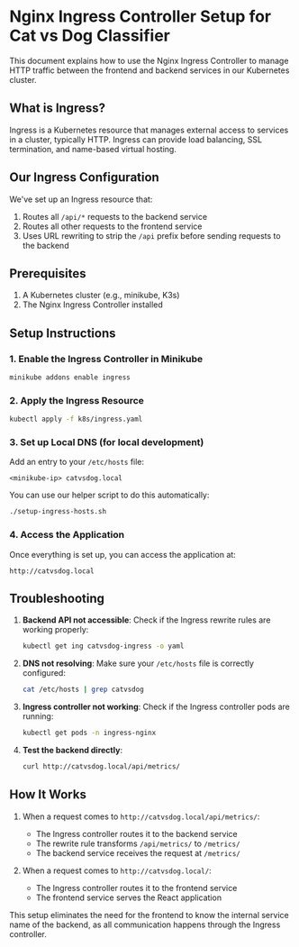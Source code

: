 # Nginx Ingress Controller Setup for Cat vs Dog Classifier

This document explains how to use the Nginx Ingress Controller to manage HTTP traffic between the frontend and backend services in our Kubernetes cluster.

## What is Ingress?

Ingress is a Kubernetes resource that manages external access to services in a cluster, typically HTTP. Ingress can provide load balancing, SSL termination, and name-based virtual hosting.

## Our Ingress Configuration

We've set up an Ingress resource that:

1. Routes all `/api/*` requests to the backend service
2. Routes all other requests to the frontend service
3. Uses URL rewriting to strip the `/api` prefix before sending requests to the backend

## Prerequisites

1. A Kubernetes cluster (e.g., minikube, K3s)
2. The Nginx Ingress Controller installed

## Setup Instructions

### 1. Enable the Ingress Controller in Minikube

```bash
minikube addons enable ingress
```

### 2. Apply the Ingress Resource

```bash
kubectl apply -f k8s/ingress.yaml
```

### 3. Set up Local DNS (for local development)

Add an entry to your `/etc/hosts` file:

```
<minikube-ip> catvsdog.local
```

You can use our helper script to do this automatically:

```bash
./setup-ingress-hosts.sh
```

### 4. Access the Application

Once everything is set up, you can access the application at:

```
http://catvsdog.local
```

## Troubleshooting

1. **Backend API not accessible**: Check if the Ingress rewrite rules are working properly:
   ```bash
   kubectl get ing catvsdog-ingress -o yaml
   ```

2. **DNS not resolving**: Make sure your `/etc/hosts` file is correctly configured:
   ```bash
   cat /etc/hosts | grep catvsdog
   ```

3. **Ingress controller not working**: Check if the Ingress controller pods are running:
   ```bash
   kubectl get pods -n ingress-nginx
   ```

4. **Test the backend directly**:
   ```bash
   curl http://catvsdog.local/api/metrics/
   ```

## How It Works

1. When a request comes to `http://catvsdog.local/api/metrics/`:
   - The Ingress controller routes it to the backend service
   - The rewrite rule transforms `/api/metrics/` to `/metrics/`
   - The backend service receives the request at `/metrics/`

2. When a request comes to `http://catvsdog.local/`:
   - The Ingress controller routes it to the frontend service
   - The frontend service serves the React application

This setup eliminates the need for the frontend to know the internal service name of the backend, as all communication happens through the Ingress controller. 